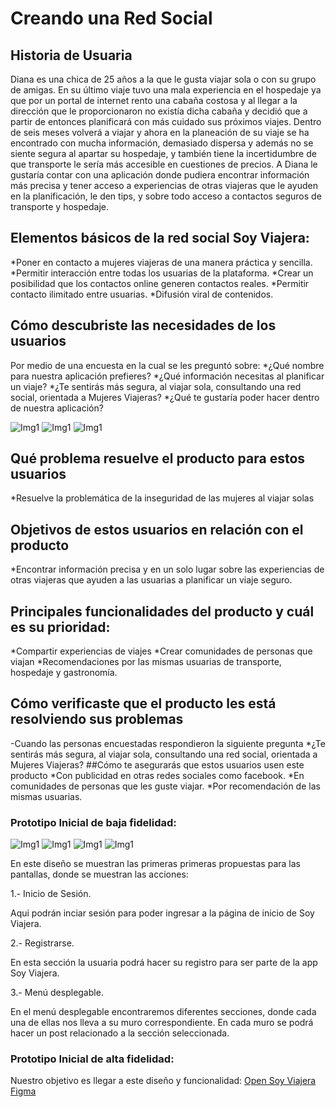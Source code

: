 # Creando una Red Social

## Historia de Usuaria

Diana es una chica de 25 años a la que le gusta viajar sola o con su grupo de amigas. En su último viaje tuvo una mala experiencia en el hospedaje ya que por un portal de internet rento una cabaña costosa y al llegar a la dirección que le proporcionaron no existía dicha cabaña y decidió que a partir de entonces planificará con más cuidado sus próximos viajes.
Dentro de seis meses volverá a viajar y ahora en la planeación de su viaje se ha encontrado con mucha información, demasiado dispersa y además no se siente segura al apartar su hospedaje, y también tiene la incertidumbre de que transporte le sería más accesible en cuestiones de precios.
A Diana le gustaría contar con una aplicación donde pudiera encontrar información más precisa y tener acceso a experiencias de otras viajeras que le ayuden en la planificación, le den tips, y sobre todo acceso a contactos seguros de transporte y hospedaje.


## Elementos básicos de la red social Soy Viajera:
*Poner en contacto a mujeres viajeras de una manera práctica y sencilla.
*Permitir interacción entre todas los usuarias de la plataforma.
*Crear un posibilidad que los contactos online generen contactos reales.
*Permitir contacto ilimitado entre usuarias.
*Difusión viral de contenidos.

## Cómo descubriste las necesidades de los usuarios
Por medio de una encuesta en la cual se les preguntó sobre:
*¿Qué nombre para nuestra aplicación prefieres?
*¿Qué información necesitas al planificar un viaje?
*¿Te sentirás más segura, al viajar sola, consultando una red social, orientada a Mujeres Viajeras?
*¿Qué te gustaría poder hacer dentro de nuestra aplicación?

![Img1](img//graficaSentirSegura.png)
![Img1](img//dentro-de-la-aplicación.png)
![Img1](img//comentarios-sugerencias-red-social.png)

## Qué problema resuelve el producto para estos usuarios
*Resuelve la  problemática de la inseguridad de las mujeres al viajar solas   

## Objetivos de estos usuarios en relación con el producto
*Encontrar información precisa y en un solo lugar sobre las experiencias de otras viajeras que  ayuden a las usuarias a planificar un viaje seguro.
## Principales funcionalidades del producto y cuál es su prioridad:
*Compartir experiencias de viajes
*Crear comunidades de personas que viajan
*Recomendaciones por las mismas usuarias de transporte, hospedaje y gastronomía.

## Cómo verificaste que el producto les está resolviendo sus problemas
-Cuando las personas encuestadas respondieron la siguiente pregunta
*¿Te sentirás más segura, al viajar sola, consultando una red social, orientada a Mujeres Viajeras?
##Cómo te asegurarás que estos usuarios usen este producto
*Con publicidad en otras redes sociales como facebook.
*En comunidades de personas que les guste viajar.
*Por recomendación de las mismas usuarias.


### Prototipo Inicial de baja fidelidad:
![Img1](img//inicioSesion.jpg)
![Img1](img//registrarse.jpg)
![Img1](img//menu_despegable.jpg)
![Img1](img//post.jpg)

En este diseño se muestran las primeras primeras propuestas para las pantallas, donde se muestran las acciones:

1.- Inicio de Sesión.

   Aqui podrán inciar sesión para poder ingresar a la página de inicio de Soy Viajera.

2.- Registrarse.

  En esta sección la usuaria podrá hacer su registro para ser parte de la app Soy Viajera.

  3.- Menú desplegable.

  En el menú desplegable encontraremos diferentes secciones, donde cada una de ellas nos lleva a su muro correspondiente. En cada muro se podrá hacer un post relacionado a la sección seleccionada.

### Prototipo Inicial de alta fidelidad:
Nuestro objetivo es llegar a este diseño y funcionalidad:
  [Open Soy Viajera Figma](https://www.figma.com/file/GpvcC5Cah4zus2vh5niMmPlt/Untitled?node-id=0%3A1)